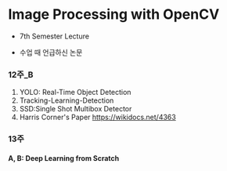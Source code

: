 # Image Processing with OpenCV

* 7th Semester Lecture

* 수업 때 언급하신 논문

### 12주_B
1. YOLO: Real-Time Object Detection
2. Tracking-Learning-Detection
3. SSD:Single Shot Multibox Detector
4. Harris Corner's Paper
https://wikidocs.net/4363
### 13주
#### A, B: Deep Learning from Scratch
